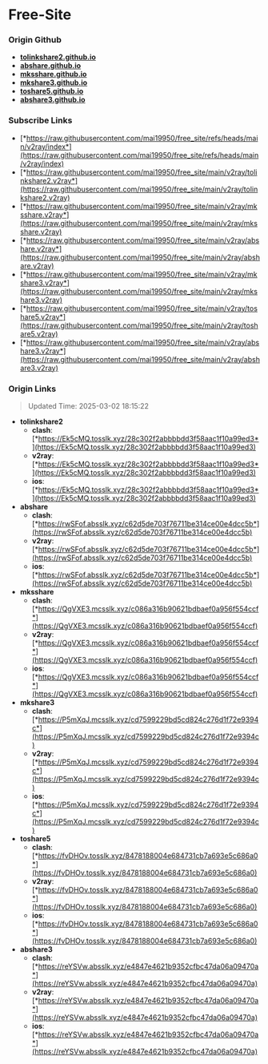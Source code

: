 # Free-Site

### Origin Github

- [**tolinkshare2.github.io**](https://github.com/tolinkshare2/tolinkshare2.github.io)
- [**abshare.github.io**](https://github.com/abshare/abshare.github.io)
- [**mksshare.github.io**](https://github.com/mksshare/mksshare.github.io)
- [**mkshare3.github.io**](https://github.com/mkshare3/mkshare3.github.io)
- [**toshare5.github.io**](https://github.com/toshare5/toshare5.github.io)
- [**abshare3.github.io**](https://github.com/abshare3/abshare3.github.io)

### Subscribe Links

- [*https://raw.githubusercontent.com/mai19950/free_site/refs/heads/main/v2ray/index*](https://raw.githubusercontent.com/mai19950/free_site/refs/heads/main/v2ray/index)
- [*https://raw.githubusercontent.com/mai19950/free_site/main/v2ray/tolinkshare2.v2ray*](https://raw.githubusercontent.com/mai19950/free_site/main/v2ray/tolinkshare2.v2ray)
- [*https://raw.githubusercontent.com/mai19950/free_site/main/v2ray/mksshare.v2ray*](https://raw.githubusercontent.com/mai19950/free_site/main/v2ray/mksshare.v2ray)
- [*https://raw.githubusercontent.com/mai19950/free_site/main/v2ray/abshare.v2ray*](https://raw.githubusercontent.com/mai19950/free_site/main/v2ray/abshare.v2ray)
- [*https://raw.githubusercontent.com/mai19950/free_site/main/v2ray/mkshare3.v2ray*](https://raw.githubusercontent.com/mai19950/free_site/main/v2ray/mkshare3.v2ray)
- [*https://raw.githubusercontent.com/mai19950/free_site/main/v2ray/toshare5.v2ray*](https://raw.githubusercontent.com/mai19950/free_site/main/v2ray/toshare5.v2ray)
- [*https://raw.githubusercontent.com/mai19950/free_site/main/v2ray/abshare3.v2ray*](https://raw.githubusercontent.com/mai19950/free_site/main/v2ray/abshare3.v2ray)

### Origin Links

> Updated Time: 2025-03-02 18:15:22

- **tolinkshare2**
  - **clash**: [*https://Ek5cMQ.tosslk.xyz/28c302f2abbbbdd3f58aac1f10a99ed3*](https://Ek5cMQ.tosslk.xyz/28c302f2abbbbdd3f58aac1f10a99ed3)
  - **v2ray**: [*https://Ek5cMQ.tosslk.xyz/28c302f2abbbbdd3f58aac1f10a99ed3*](https://Ek5cMQ.tosslk.xyz/28c302f2abbbbdd3f58aac1f10a99ed3)
  - **ios**: [*https://Ek5cMQ.tosslk.xyz/28c302f2abbbbdd3f58aac1f10a99ed3*](https://Ek5cMQ.tosslk.xyz/28c302f2abbbbdd3f58aac1f10a99ed3)
- **abshare**
  - **clash**: [*https://rwSFof.absslk.xyz/c62d5de703f76711be314ce00e4dcc5b*](https://rwSFof.absslk.xyz/c62d5de703f76711be314ce00e4dcc5b)
  - **v2ray**: [*https://rwSFof.absslk.xyz/c62d5de703f76711be314ce00e4dcc5b*](https://rwSFof.absslk.xyz/c62d5de703f76711be314ce00e4dcc5b)
  - **ios**: [*https://rwSFof.absslk.xyz/c62d5de703f76711be314ce00e4dcc5b*](https://rwSFof.absslk.xyz/c62d5de703f76711be314ce00e4dcc5b)
- **mksshare**
  - **clash**: [*https://QgVXE3.mcsslk.xyz/c086a316b90621bdbaef0a956f554ccf*](https://QgVXE3.mcsslk.xyz/c086a316b90621bdbaef0a956f554ccf)
  - **v2ray**: [*https://QgVXE3.mcsslk.xyz/c086a316b90621bdbaef0a956f554ccf*](https://QgVXE3.mcsslk.xyz/c086a316b90621bdbaef0a956f554ccf)
  - **ios**: [*https://QgVXE3.mcsslk.xyz/c086a316b90621bdbaef0a956f554ccf*](https://QgVXE3.mcsslk.xyz/c086a316b90621bdbaef0a956f554ccf)
- **mkshare3**
  - **clash**: [*https://P5mXqJ.mcsslk.xyz/cd7599229bd5cd824c276d1f72e9394c*](https://P5mXqJ.mcsslk.xyz/cd7599229bd5cd824c276d1f72e9394c)
  - **v2ray**: [*https://P5mXqJ.mcsslk.xyz/cd7599229bd5cd824c276d1f72e9394c*](https://P5mXqJ.mcsslk.xyz/cd7599229bd5cd824c276d1f72e9394c)
  - **ios**: [*https://P5mXqJ.mcsslk.xyz/cd7599229bd5cd824c276d1f72e9394c*](https://P5mXqJ.mcsslk.xyz/cd7599229bd5cd824c276d1f72e9394c)
- **toshare5**
  - **clash**: [*https://fvDHOv.tosslk.xyz/8478188004e684731cb7a693e5c686a0*](https://fvDHOv.tosslk.xyz/8478188004e684731cb7a693e5c686a0)
  - **v2ray**: [*https://fvDHOv.tosslk.xyz/8478188004e684731cb7a693e5c686a0*](https://fvDHOv.tosslk.xyz/8478188004e684731cb7a693e5c686a0)
  - **ios**: [*https://fvDHOv.tosslk.xyz/8478188004e684731cb7a693e5c686a0*](https://fvDHOv.tosslk.xyz/8478188004e684731cb7a693e5c686a0)
- **abshare3**
  - **clash**: [*https://reYSVw.absslk.xyz/e4847e4621b9352cfbc47da06a09470a*](https://reYSVw.absslk.xyz/e4847e4621b9352cfbc47da06a09470a)
  - **v2ray**: [*https://reYSVw.absslk.xyz/e4847e4621b9352cfbc47da06a09470a*](https://reYSVw.absslk.xyz/e4847e4621b9352cfbc47da06a09470a)
  - **ios**: [*https://reYSVw.absslk.xyz/e4847e4621b9352cfbc47da06a09470a*](https://reYSVw.absslk.xyz/e4847e4621b9352cfbc47da06a09470a)
